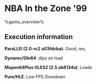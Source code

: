 # NBA In the Zone '99 

%game_overview%

## Execution information

**ParaLLEl (2.0-rc2 a03fdcba)**: Good, res,

**Dynarec/Gln64**: dips on load

**Mupen64Plus GLES2 (2.5 ab8134a)**: Loads

**Pure/HLE**: Low FPS Slowdown